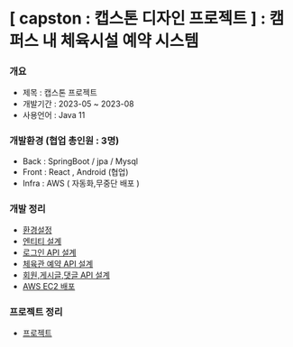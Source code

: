 # [ capston : 캡스톤 디자인 프로젝트 ] : 캠퍼스 내 체육시설 예약 시스템  

### 개요
 - 제목 : 캡스톤 프로젝트   
 - 개발기간 : 2023-05 ~ 2023-08 
 - 사용언어 : Java 11      

### 개발환경 (협업 총인원 : 3명)   
 - Back : SpringBoot / jpa / Mysql    
 - Front : React , Android (협업)   
 - Infra : AWS ( 자동화,무중단 배포 ) 

### 개발 정리
* [환경설정](https://github.com/Jorados/capston/blob/master/%EC%A0%95%EB%A6%AC/%ED%99%98%EA%B2%BD%EC%84%A4%EC%A0%95.md)
* [엔티티 설계](https://github.com/Jorados/capston/blob/master/%EC%A0%95%EB%A6%AC/%EB%8F%84%EB%A9%94%EC%9D%B8%EC%84%A4%EA%B3%84.md)       
* [로그인 API 설계](https://github.com/Jorados/capston/blob/master/%EC%A0%95%EB%A6%AC/%EB%A1%9C%EA%B7%B8%EC%9D%B8%20API.md)     
* [체육관 예약 API 설계](https://github.com/Jorados/capston/blob/master/%EC%A0%95%EB%A6%AC/%EC%98%88%EC%95%BD%20API.md)
* [회원,게시글,댓글 API 설계]( https://github.com/Jorados/capston/blob/master/%EC%A0%95%EB%A6%AC/%ED%9A%8C%EC%9B%90%2C%EA%B2%8C%EC%8B%9C%EA%B8%80%2C%EB%8C%93%EA%B8%80%20API.md)      
* [AWS EC2 배포]( https://github.com/Jorados/capston/blob/master/%EC%A0%95%EB%A6%AC/AWS%20EC2%20%EB%B0%B0%ED%8F%AC.md)          
     
<!-- ### 프로젝트 계정
* [GNU_SPORTS](https://github.com/GNU-SPORTS) -->

### 프로젝트 정리
* [프로젝트](https://github.com/Jorados/capston/blob/master/%EC%A0%95%EB%A6%AC/%ED%94%84%EB%A1%9C%EC%A0%9D%ED%8A%B8.md)
  

